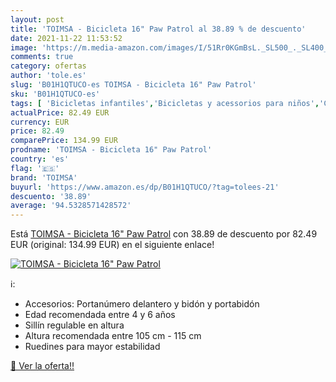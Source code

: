 ```yaml
---
layout: post
title: 'TOIMSA - Bicicleta 16" Paw Patrol al 38.89 % de descuento'
date: 2021-11-22 11:53:52
image: 'https://m.media-amazon.com/images/I/51Rr0KGmBsL._SL500_._SL400_.jpg'
comments: true
category: ofertas
author: 'tole.es'
slug: 'B01H1QTUCO-es TOIMSA - Bicicleta 16" Paw Patrol'
sku: 'B01H1QTUCO-es'
tags: [ 'Bicicletas infantiles','Bicicletas y acessorios para niños','Ciclismo','Deportes y aire libre','Juguetes','Juguetes antiestrés para dedos','Juguetes y juegos','Regalos originales y de broma','Ropa y equipo para deportes','bicicleta','toimsa', ]
actualPrice: 82.49 EUR
currency: EUR
price: 82.49
comparePrice: 134.99 EUR
prodname: 'TOIMSA - Bicicleta 16" Paw Patrol'
country: 'es'
flag: '🇪🇸'
brand: 'TOIMSA'
buyurl: 'https://www.amazon.es/dp/B01H1QTUCO/?tag=tolees-21'
descuento: '38.89'
average: '94.5328571428572'
---
```


Está [TOIMSA - Bicicleta 16" Paw Patrol](https://www.amazon.es/dp/B01H1QTUCO/?tag=tolees-21) con 38.89 de descuento por 82.49 EUR (original: 134.99 EUR) en el siguiente enlace!

[![TOIMSA - Bicicleta 16" Paw Patrol](https://m.media-amazon.com/images/I/51Rr0KGmBsL._SL500_._SL400_.jpg)](https://www.amazon.es/dp/B01H1QTUCO/?tag=tolees-21)

ℹ️:

- Accesorios: Portanúmero delantero y bidón y portabidón
- Edad recomendada entre 4 y 6 años
- Sillín regulable en altura
- Altura recomendada entre 105 cm - 115 cm
- Ruedines para mayor estabilidad

[🛒 Ver la oferta!!](https://www.amazon.es/dp/B01H1QTUCO/?tag=tolees-21)
